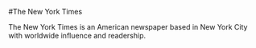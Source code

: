 #The New York Times

The New York Times is an American newspaper based in New York City with worldwide influence and readership.
